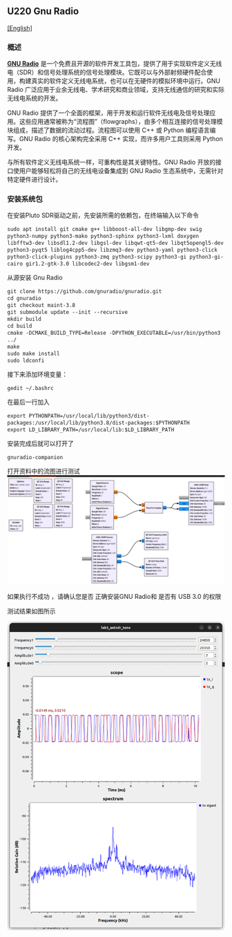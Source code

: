 ## U220 Gnu Radio

[[English]](../../../../device_and_usage_manual/ANTSDR_U_Series_Module/ANTSDR_U220_Reference_Manual/AntsdrU220_gnuradio.html)

### 概述

**[GNU Radio](https://www.gnuradio.org/)** 是一个免费且开源的软件开发工具包，提供了用于实现软件定义无线电（SDR）和信号处理系统的信号处理模块。它既可以与外部射频硬件配合使用，构建真实的软件定义无线电系统，也可以在无硬件的模拟环境中运行。GNU Radio 广泛应用于业余无线电、学术研究和商业领域，支持无线通信的研究和实际无线电系统的开发。

GNU Radio 提供了一个全面的框架，用于开发和运行软件无线电及信号处理应用。这些应用通常被称为“流程图”（flowgraphs），由多个相互连接的信号处理模块组成，描述了数据的流动过程。流程图可以使用 C++ 或 Python 编程语言编写。GNU Radio 的核心架构完全采用 C++ 实现，而许多用户工具则采用 Python 开发。

与所有软件定义无线电系统一样，可重构性是其关键特性。GNU Radio 开放的接口使用户能够轻松将自己的无线电设备集成到 GNU Radio 生态系统中，无需针对特定硬件进行设计。


### 安装系统包

在安装Pluto SDR驱动之前，先安装所需的依赖包，在终端输入以下命令

```
sudo apt install git cmake g++ libboost-all-dev libgmp-dev swig python3-numpy python3-mako python3-sphinx python3-lxml doxygen libfftw3-dev libsdl1.2-dev libgsl-dev libqwt-qt5-dev libqt5opengl5-dev python3-pyqt5 liblog4cpp5-dev libzmq3-dev python3-yaml python3-click python3-click-plugins python3-zmq python3-scipy python3-gi python3-gi-cairo gir1.2-gtk-3.0 libcodec2-dev libgsm1-dev
```
从源安装 Gnu Radio
```
git clone https://github.com/gnuradio/gnuradio.git
cd gnuradio
git checkout maint-3.8
git submodule update --init --recursive
mkdir build
cd build
cmake -DCMAKE_BUILD_TYPE=Release -DPYTHON_EXECUTABLE=/usr/bin/python3 ../
make
sudo make install
sudo ldconfi
```
接下来添加环境变量：
```
gedit ~/.bashrc
```
在最后一行加入
```
export PYTHONPATH=/usr/local/lib/python3/dist-packages:/usr/local/lib/python3.8/dist-packages:$PYTHONPATH
export LD_LIBRARY_PATH=/usr/local/lib:$LD_LIBRARY_PATH
```
安装完成后就可以打开了
```
gnuradio-companion
```
打开资料中的流图进行测试
![U220](./AntsdrU220_Reference_Manual.assets/U220_gnuradio_grc.png)

如果执行不成功 ，请确认您是否 正确安装GNU Radio和 是否有 USB 3.0 的权限

测试结果如图所示

![U220](./AntsdrU220_Reference_Manual.assets/U220_gnuradio.png)

